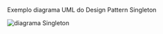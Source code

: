Exemplo diagrama UML do Design Pattern Singleton


![diagrama Singleton](https://github.com/PedrohDavi/bertoti/assets/111358479/0e57a2af-ba6a-4d0b-83b8-2bdc1e62f7cb)
